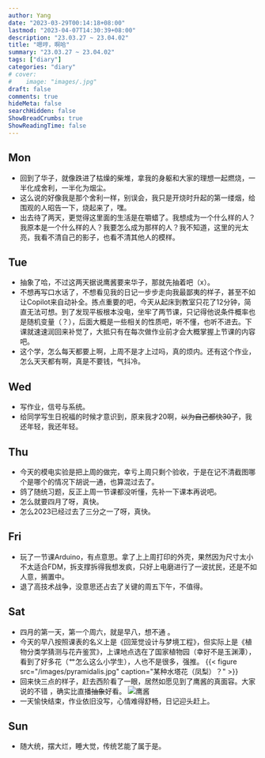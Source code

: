 ```yaml
---
author: Yang
date: "2023-03-29T00:14:18+08:00"
lastmod: "2023-04-07T14:30:39+08:00"
description: "23.03.27 ~ 23.04.02"
title: "嗯哼，啊哈"
summary: "23.03.27 ~ 23.04.02"
tags: ["diary"]
categories: "diary"
# cover: 
#    image: "images/.jpg"
draft: false
comments: true
hideMeta: false
searchHidden: false
ShowBreadCrumbs: true
ShowReadingTime: false
---
```


## Mon

- 回到了华子，就像跌进了枯燥的柴堆，拿我的身躯和大家的理想一起燃烧，一半化成舍利，一半化为烟尘。
- 这么说的好像我是那个舍利一样，别误会，我只是开烧时升起的第一缕烟，给围观的人昭告一下，烧起来了，嘿。
- 出去待了两天，更觉得这里面的生活是在嚼蜡了。我想成为一个什么样的人？我原本是一个什么样的人？我要怎么成为那样的人？我不知道，这里的光太亮，我看不清自己的影子，也看不清其他人的模样。

## Tue

- 抽象了哈，不过这两天据说鹰酱要来华子，那就先抽着吧（x）。
- 不想再写口水话了，不想看见我的日记一步步走向我最鄙夷的样子，甚至不如让Copilot来自动补全。拣点重要的吧，今天从起床到教室只花了12分钟，简直无法可想。到了发现平板根本没电，坐牢了两节课，只记得他说条件概率也是随机变量（？），后面大概是一些相关的性质吧，听不懂，也听不进去。下课就速速润回来补觉了，大抵只有在每次做作业前才会大概掌握上节课的内容吧。
- 这个学，怎么每天都要上啊，上周不是才上过吗，真的烦内。还有这个作业，怎么天天都有啊，真是不要钱，气抖冷。

## Wed

- 写作业，信号与系统。
- 给同学写生日祝福的时候才意识到，原来我才20啊，<del>以为自己都快30了</del>，我还年轻，我还年轻。

## Thu

- 今天的模电实验是把上周的做完，幸亏上周只剩个验收，于是在记不清截图哪个是哪个的情况下胡说一通，也算混过去了。
- 鸽了随统习题，反正上周一节课都没听懂，先补一下课本再说吧。
- 怎么就要四月了呀，真快。
- 怎么2023已经过去了三分之一了呀，真快。

## Fri

- 玩了一节课Arduino，有点意思。拿了上上周打印的外壳，果然因为尺寸太小不太适合FDM，拆支撑拆得我想发疯，只好上电磨进行了一波扰民，还是不如人意，搁置中。
- 退了高技术战争，没意思还占去了关键的周五下午，不值得。

## Sat

- 四月的第一天，第一个周六，就是早八，想不通 。
- 今天的早八按照课表的名义上是《回笼觉设计与梦境工程》，但实际上是《植物分类学猜测与花卉鉴赏》，上课地点选在了国家植物园（幸好不是玉渊潭），看到了好多花（艹怎么这么小学生），人也不是很多，强推。
  {{< figure src="/images/pyramidalis.jpg" caption="某种水塔花（凤梨）？" >}}
- 回来快三点的样子，赶去西阶看了一眼，居然如愿见到了鹰酱的真面容。大家说的不错 ，确实比直播<del>抽象</del>好看。
  ![鹰酱](/images/zhanying.jpg)
- 一天愉快结束，作业依旧没写，心情难得舒畅，日记迎头赶上。

## Sun

- 随大统，摆大烂，睡大觉，传统艺能了属于是。
